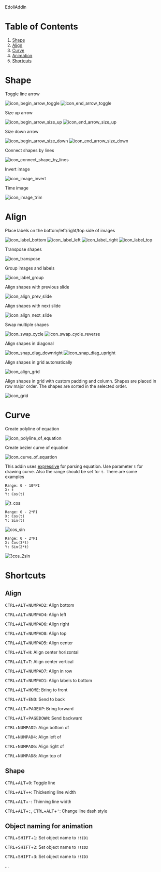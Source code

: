 EdoliAddin

# Table of Contents
1. [Shape](#shape)
1. [Align](#align)
1. [Curve](#curve)
1. [Animation](#animation)
1. [Shortcuts](#shortcuts)

# Shape

Toggle line arrow

![icon_begin_arrow_toggle](EdoliAddin/Resources/icon_begin_arrow_toggle.png)
![icon_end_arrow_toggle](EdoliAddin/Resources/icon_end_arrow_toggle.png)

Size up arrow

![icon_begin_arrow_size_up](EdoliAddin/Resources/icon_begin_arrow_size_up.png)
![icon_end_arrow_size_up](EdoliAddin/Resources/icon_end_arrow_size_up.png)

Size down arrow

![icon_begin_arrow_size_down](EdoliAddin/Resources/icon_begin_arrow_size_down.png)
![icon_end_arrow_size_down](EdoliAddin/Resources/icon_end_arrow_size_down.png)

Connect shapes by lines

![icon_connect_shape_by_lines](EdoliAddin/Resources/icon_connect_shape_by_lines.png)

Invert image

![icon_image_invert](EdoliAddin/Resources/icon_image_invert.png)

Time image

![icon_image_trim](EdoliAddin/Resources/icon_image_trim.png)


# Align

Place labels on the bottom/left/right/top side of images

![icon_label_bottom](EdoliAddin/Resources/icon_label_bottom.png)
![icon_label_left](EdoliAddin/Resources/icon_label_left.png)
![icon_label_right](EdoliAddin/Resources/icon_label_right.png)
![icon_label_top](EdoliAddin/Resources/icon_label_top.png)

Transpose shapes

![icon_transpose](EdoliAddin/Resources/icon_transpose.png)

Group images and labels

![icon_label_group](EdoliAddin/Resources/icon_label_group.png)

Align shapes with previous slide

![icon_align_prev_slide](EdoliAddin/Resources/icon_align_prev_slide.png)

Align shapes with next slide

![icon_align_next_slide](EdoliAddin/Resources/icon_align_next_slide.png)

Swap multiple shapes

![icon_swap_cycle](EdoliAddin/Resources/icon_swap_cycle.png)
![icon_swap_cycle_reverse](EdoliAddin/Resources/icon_swap_cycle_reverse.png)

Align shapes in diagonal

![icon_snap_diag_downright](EdoliAddin/Resources/icon_snap_diag_downright.png)
![icon_snap_diag_upright](EdoliAddin/Resources/icon_snap_diag_upright.png)

Align shapes in grid automatically

![icon_align_grid](EdoliAddin/Resources/icon_align_grid.png)

Align shapes in grid with custom padding and column. Shapes are placed in row major order. The shapes are sorted in the selected order.

![icon_grid](EdoliAddin/Resources/icon_grid.png)


# Curve

Create polyline of equation

![icon_polyline_of_equation](EdoliAddin/Resources/icon_polyline_of_equation.png)

Create bezier curve of equation

![icon_curve_of_equation](EdoliAddin/Resources/icon_curve_of_equation.png)

This addin uses [expressive](https://github.com/bijington/expressive) for parsing equation. Use parameter `t` for drawing curve. Also the range should be set for `t`. There are some examples


```
Range: 0 - 10*PI
X: t
Y: Cos(t)
```
![t_cos](images/t_cos.png)

```
Range: 0 - 2*PI
X: Cos(t)
Y: Sin(t)
```
![cos_sin](images/cos_sin.png)

```
Range: 0 - 2*PI
X: Cos(3*t)
Y: Sin(2*t)
```
![3cos_2sin](images/3cos_2sin.png)


# Shortcuts

## Align
<kbd>CTRL</kbd>+<kbd>ALT</kbd>+<kbd>NUMPAD2</kbd>: Align bottom

<kbd>CTRL</kbd>+<kbd>ALT</kbd>+<kbd>NUMPAD4</kbd>: Align left

<kbd>CTRL</kbd>+<kbd>ALT</kbd>+<kbd>NUMPAD6</kbd>: Align right

<kbd>CTRL</kbd>+<kbd>ALT</kbd>+<kbd>NUMPAD8</kbd>: Align top

<kbd>CTRL</kbd>+<kbd>ALT</kbd>+<kbd>NUMPAD5</kbd>: Align center

<kbd>CTRL</kbd>+<kbd>ALT</kbd>+<kbd>H</kbd>: Align center horizontal

<kbd>CTRL</kbd>+<kbd>ALT</kbd>+<kbd>T</kbd>: Align center vertical

<kbd>CTRL</kbd>+<kbd>ALT</kbd>+<kbd>NUMPAD7</kbd>: Align in row

<kbd>CTRL</kbd>+<kbd>ALT</kbd>+<kbd>NUMPAD1</kbd>: Align labels to bottom

<kbd>CTRL</kbd>+<kbd>ALT</kbd>+<kbd>HOME</kbd>: Bring to front

<kbd>CTRL</kbd>+<kbd>ALT</kbd>+<kbd>END</kbd>: Send to back

<kbd>CTRL</kbd>+<kbd>ALT</kbd>+<kbd>PAGEUP</kbd>: Bring forward

<kbd>CTRL</kbd>+<kbd>ALT</kbd>+<kbd>PAGEDOWN</kbd>: Send backward

<kbd>CTRL</kbd>+<kbd>NUMPAD2</kbd>: Align bottom of

<kbd>CTRL</kbd>+<kbd>NUMPAD4</kbd>: Align left of

<kbd>CTRL</kbd>+<kbd>NUMPAD6</kbd>: Align right of

<kbd>CTRL</kbd>+<kbd>NUMPAD8</kbd>: Align top of

## Shape

<kbd>CTRL</kbd>+<kbd>ALT</kbd>+<kbd>0</kbd>: Toggle line

<kbd>CTRL</kbd>+<kbd>ALT</kbd>+<kbd>+</kbd>: Thickening line width

<kbd>CTRL</kbd>+<kbd>ALT</kbd>+<kbd>-</kbd>: Thinning line width

<kbd>CTRL</kbd>+<kbd>ALT</kbd>+<kbd>;</kbd>, <kbd>CTRL</kbd>+<kbd>ALT</kbd>+<kbd>'</kbd>: Change line dash style

## Object naming for animation

<kbd>CTRL</kbd>+<kbd>SHIFT</kbd>+<kbd>1</kbd>: Set object name to `!!ID1`

<kbd>CTRL</kbd>+<kbd>SHIFT</kbd>+<kbd>2</kbd>: Set object name to `!!ID2`

<kbd>CTRL</kbd>+<kbd>SHIFT</kbd>+<kbd>3</kbd>: Set object name to `!!ID3`

...

